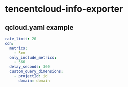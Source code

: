 # tencentcloud-info-exporter

## qcloud.yaml example

```yaml
rate_limit: 20
cdn:
  metrics:
    - 5xx
  only_include_metrics:
    - 566
  delay_seconds: 360
  custom_query_dimensions:
    - projectId: id
      domain: domain
```

